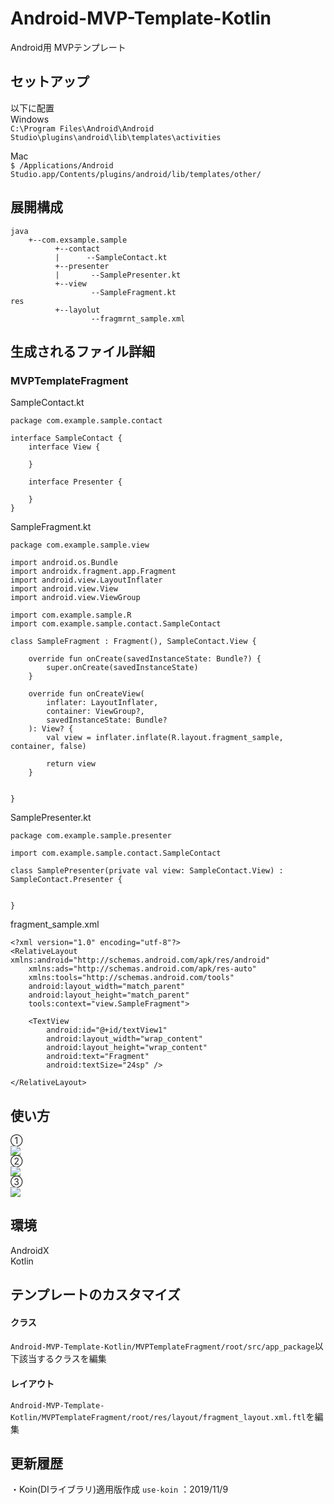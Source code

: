 # Android-MVP-Template-Kotlin
Android用 MVPテンプレート
## セットアップ
以下に配置  
Windows  
```C:\Program Files\Android\Android Studio\plugins\android\lib\templates\activities```

Mac  
```$ /Applications/Android Studio.app/Contents/plugins/android/lib/templates/other/```

## 展開構成
```
java
    +--com.exsample.sample
          +--contact  
          |      --SampleContact.kt  
          +--presenter  
          |       --SamplePresenter.kt  
          +--view  
                  --SampleFragment.kt  
res
          +--layolut
                  --fragmrnt_sample.xml
  ```
  
##  生成されるファイル詳細
###  MVPTemplateFragment 
SampleContact.kt  
```
package com.example.sample.contact

interface SampleContact {
    interface View {

    }

    interface Presenter {

    }
}
```

SampleFragment.kt  

```
package com.example.sample.view

import android.os.Bundle
import androidx.fragment.app.Fragment
import android.view.LayoutInflater
import android.view.View
import android.view.ViewGroup

import com.example.sample.R
import com.example.sample.contact.SampleContact

class SampleFragment : Fragment(), SampleContact.View {

    override fun onCreate(savedInstanceState: Bundle?) {
        super.onCreate(savedInstanceState)
    }

    override fun onCreateView(
        inflater: LayoutInflater,
        container: ViewGroup?,
        savedInstanceState: Bundle?
    ): View? {
        val view = inflater.inflate(R.layout.fragment_sample, container, false)

        return view
    }


}
```

SamplePresenter.kt  
```
package com.example.sample.presenter

import com.example.sample.contact.SampleContact

class SamplePresenter(private val view: SampleContact.View) : SampleContact.Presenter {


}
```

fragment_sample.xml
```
<?xml version="1.0" encoding="utf-8"?>
<RelativeLayout xmlns:android="http://schemas.android.com/apk/res/android"
    xmlns:ads="http://schemas.android.com/apk/res-auto"
    xmlns:tools="http://schemas.android.com/tools"
    android:layout_width="match_parent"
    android:layout_height="match_parent"
    tools:context="view.SampleFragment">

    <TextView
        android:id="@+id/textView1"
        android:layout_width="wrap_content"
        android:layout_height="wrap_content"
        android:text="Fragment"
        android:textSize="24sp" />

</RelativeLayout>
```

## 使い方
➀  
![](https://github.com/teaTreeTree/Android-MVP-Template-Kotlin/blob/master/MVPTemplateFragment/screenshot/01.png)  
➁  
![](https://github.com/teaTreeTree/Android-MVP-Template-Kotlin/blob/master/MVPTemplateFragment/screenshot/02.png)  
➂  
![](https://github.com/teaTreeTree/Android-MVP-Template-Kotlin/blob/master/MVPTemplateFragment/screenshot/03.png)
##  環境
AndroidX  
Kotlin

##  テンプレートのカスタマイズ
####  クラス
```Android-MVP-Template-Kotlin/MVPTemplateFragment/root/src/app_package```以下該当するクラスを編集  
#### レイアウト
```Android-MVP-Template-Kotlin/MVPTemplateFragment/root/res/layout/fragment_layout.xml.ftl```を編集

##  更新履歴
・Koin(DIライブラリ)適用版作成 ```use-koin``` ：2019/11/9
